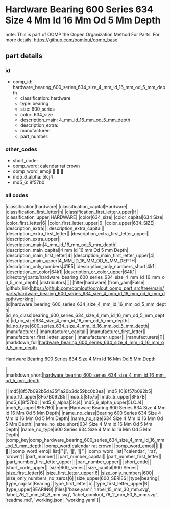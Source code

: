 # Hardware Bearing 600 Series 634 Size 4 Mm Id 16 Mm Od 5 Mm Depth  

note: This is part of OOMP the Oopen Organization Method For Parts. For more details: https://github.com/oomlout/oomp_base

##  part details





### id
* oomp_id: hardware_bearing_600_series_634_size_4_mm_id_16_mm_od_5_mm_depth
  * classification: hardware
  * type: bearing
  * size: 600_series
  * color: 634_size
  * description_main: 4_mm_id_16_mm_od_5_mm_depth
  * description_extra: 
  * manufacturer: 
  * part_number: 

### other_codes
* short_code: 
* oomp_word: calendar rat crown
* oomp_word_emoji :calendar: :rat: :crown:
* md5_6_alpha: 5lcj4
* md5_6: 8f57b0

### all codes 
|classification|hardware|
|classification_capital|Hardware|
|classification_first_letter|h|
|classification_first_letter_upper|H|
|classification_upper|HARDWARE|
|color|634_size|
|color_capital|634 Size|
|color_first_letter|6|
|color_first_letter_upper|6|
|color_upper|634_SIZE|
|description_extra||
|description_extra_capital||
|description_extra_first_letter||
|description_extra_first_letter_upper||
|description_extra_upper||
|description_main|4_mm_id_16_mm_od_5_mm_depth|
|description_main_capital|4 mm Id 16 mm Od 5 mm Depth|
|description_main_first_letter|4|
|description_main_first_letter_upper|4|
|description_main_upper|4_MM_ID_16_MM_OD_5_MM_DEPTH|
|description_only_numbers|4165|
|description_only_numbers_short|4k1|
|description_or_color|64k1|
|description_or_color_upper|64K1|
|directory|parts/hardware_bearing_600_series_634_size_4_mm_id_16_mm_od_5_mm_depth|
|distributors|[]|
|filter|hardware|
|from_yaml|False|
|github_link|https://github.com/oomlout/oomlout_oomp_part_src/tree/main/parts/hardware_bearing_600_series_634_size_4_mm_id_16_mm_od_5_mm_depth/working|
|id|hardware_bearing_600_series_634_size_4_mm_id_16_mm_od_5_mm_depth|
|id_no_class|bearing_600_series_634_size_4_mm_id_16_mm_od_5_mm_depth|
|id_no_size|634_size_4_mm_id_16_mm_od_5_mm_depth|
|id_no_type|600_series_634_size_4_mm_id_16_mm_od_5_mm_depth|
|manufacturer||
|manufacturer_capital||
|manufacturer_first_letter||
|manufacturer_first_letter_upper||
|manufacturer_upper||
|manufacturers|[]|
|markdown_full|[hardware_bearing_600_series_634_size_4_mm_id_16_mm_od_5_mm_depth](https://github.com/oomlout/oomlout_oomp_part_src/tree/main/parts/hardware_bearing_600_series_634_size_4_mm_id_16_mm_od_5_mm_depth/working)<br>[](https://github.com/oomlout/oomlout_oomp_part_src/tree/main/parts/hardware_bearing_600_series_634_size_4_mm_id_16_mm_od_5_mm_depth/working)<br>[Hardware Bearing 600 Series 634 Size 4 Mm Id 16 Mm Od 5 Mm Depth](https://github.com/oomlout/oomlout_oomp_part_src/tree/main/parts/hardware_bearing_600_series_634_size_4_mm_id_16_mm_od_5_mm_depth/working)<br><br>|
|markdown_short|[hardware_bearing_600_series_634_size_4_mm_id_16_mm_od_5_mm_depth](https://github.com/oomlout/oomlout_oomp_part_src/tree/main/parts/hardware_bearing_600_series_634_size_4_mm_id_16_mm_od_5_mm_depth/working)<br><br>|
|md5|8f57b092b5da35f1a20b3dc59bc0b3ea|
|md5_10|8f57b092b5|
|md5_10_upper|8F57B092B5|
|md5_5|8f57b|
|md5_5_upper|8F57B|
|md5_6|8f57b0|
|md5_6_alpha|5lcj4|
|md5_6_alpha_upper|5LCJ4|
|md5_6_upper|8F57B0|
|name|Hardware Bearing 600 Series 634 Size 4 Mm Id 16 Mm Od 5 Mm Depth|
|name_no_class|Bearing 600 Series 634 Size 4 Mm Id 16 Mm Od 5 Mm Depth|
|name_no_size|634 Size 4 Mm Id 16 Mm Od 5 Mm Depth|
|name_no_size_short|634 Size 4 Mm Id 16 Mm Od 5 Mm Depth|
|name_no_type|600 Series 634 Size 4 Mm Id 16 Mm Od 5 Mm Depth|
|oomp_key|oomp_hardware_bearing_600_series_634_size_4_mm_id_16_mm_od_5_mm_depth|
|oomp_word|calendar rat crown|
|oomp_word_emoji|:calendar: :rat: :crown:|
|oomp_word_emoji_list|[':calendar:', ':rat:', ':crown:']|
|oomp_word_list|['calendar', 'rat', 'crown']|
|part_number||
|part_number_capital||
|part_number_first_letter||
|part_number_first_letter_upper||
|part_number_upper||
|short_code||
|short_code_upper||
|size|600_series|
|size_capital|600 Series|
|size_first_letter|6|
|size_first_letter_upper|6|
|size_only_numbers|600|
|size_only_numbers_no_zeros|6|
|size_upper|600_SERIES|
|type|bearing|
|type_capital|Bearing|
|type_first_letter|b|
|type_first_letter_upper|B|
|type_upper|BEARING|
|files|['base.yaml', 'label_15_mm_30_mm.svg', 'label_76_2_mm_50_8_mm.svg', 'label_oomlout_76_2_mm_50_8_mm.svg', 'readme.md', 'working.json', 'working.yaml']|
